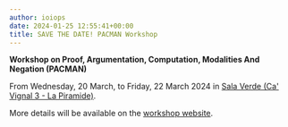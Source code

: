 ```yaml
---
author: ioiops
date: 2024-01-25 12:55:41+00:00
title: SAVE THE DATE! PACMAN Workshop
---
```


**Workshop on Proof, Argumentation, Computation, Modalities And Negation (PACMAN)**

From Wednesday, 20 March, to Friday, 22 March 2024 in [Sala Verde (Ca' Vignal 3 - La Piramide)](https://www.di.univr.it/?ent=luogo&id=220).

More details will be available on the [workshop website](https://pacman.logicverona.it).
